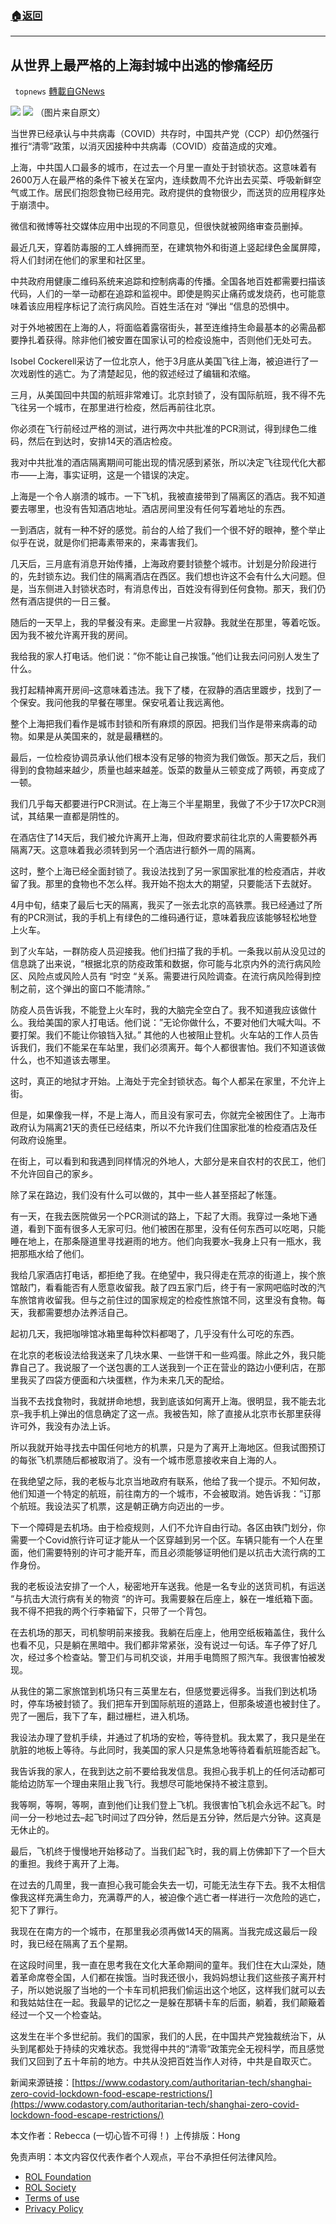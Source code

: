###  [:house:返回](README.md)
---


## 从世界上最严格的上海封城中出逃的惨痛经历
` topnews` [轉載自GNews](https://gnews.org/zh-hans/2459836/)

![](https://assets.gnews.org/wp-content/uploads/2022/05/New-Logo-.jpg)
 ![](https://assets.gnews.org/wp-content/uploads/2022/05/image-205.png) 
（图片来自原文）
 
当世界已经承认与中共病毒（COVID）共存时，中国共产党（CCP）却仍然强行推行“清零”政策，以消灭因接种中共病毒（COVID）疫苗造成的灾难。
 
上海，中共国人口最多的城市，在过去一个月里一直处于封锁状态。这意味着有2600万人在最严格的条件下被关在室内，连续数周不允许出去买菜、呼吸新鲜空气或工作。居民们抱怨食物已经用完。政府提供的食物很少，而送货的应用程序处于崩溃中。
 
微信和微博等社交媒体应用中出现的不同意见，但很快就被网络审查员删掉。
 
最近几天，穿着防毒服的工人蜂拥而至，在建筑物外和街道上竖起绿色金属屏障，将人们封闭在他们的家里和社区里。
 
中共政府用健康二维码系统来追踪和控制病毒的传播。全国各地百姓都需要扫描该代码，人们的一举一动都在追踪和监视中。即使是购买止痛药或发烧药，也可能意味着该应用程序标记了流行病风险。百姓生活在对 “弹出 “信息的恐惧中。
 
对于外地被困在上海的人，将面临着露宿街头，甚至连维持生命最基本的必需品都要挣扎着获得。除非他们被安置在国家认可的检疫设施中，否则他们无处可去。
 
Isobel Cockerell采访了一位北京人，他于3月底从美国飞往上海，被迫进行了一次戏剧性的逃亡。为了清楚起见，他的叙述经过了编辑和浓缩。
 
三月，从美国回中共国的航班非常难订。北京封锁了，没有国际航班，我不得不先飞往另一个城市，在那里进行检疫，然后再前往北京。
 
你必须在飞行前经过严格的测试，进行两次中共批准的PCR测试，得到绿色二维码，然后在到达时，安排14天的酒店检疫。
 
我对中共批准的酒店隔离期间可能出现的情况感到紧张，所以决定飞往现代化大都市——上海，事实证明，这是一个错误的决定。
 
上海是一个令人崩溃的城市。一下飞机，我被直接带到了隔离区的酒店。我不知道要去哪里，也没有告知酒店地址。酒店房间里没有任何写着地址的东西。
 
一到酒店，就有一种不好的感觉。前台的人给了我们一个很不好的眼神，整个举止似乎在说，就是你们把毒素带来的，来毒害我们。
 
几天后，三月底有消息开始传播，上海政府要封锁整个城市。计划是分阶段进行的，先封锁东边。我们住的隔离酒店在西区。我们想也许这不会有什么大问题。但是，当东侧进入封锁状态时，有消息传出，百姓没有得到任何食物。那天，我们仍然有酒店提供的一日三餐。
 
随后的一天早上，我的早餐没有来。走廊里一片寂静。我就坐在那里，等着吃饭。因为我不被允许离开我的房间。
 
我给我的家人打电话。他们说：”你不能让自己挨饿。”他们让我去问问别人发生了什么。
 
我打起精神离开房间–这意味着违法。我下了楼，在寂静的酒店里踱步，找到了一个保安。我问他我的早餐在哪里。保安吼着让我远离他。
 
整个上海把我们看作是城市封锁和所有麻烦的原因。把我们当作是带来病毒的动物。如果是从美国来的，就是最糟糕的。
 
最后，一位检疫协调员承认他们根本没有足够的物资为我们做饭。那天之后，我们得到的食物越来越少，质量也越来越差。饭菜的数量从三顿变成了两顿，再变成了一顿。
 
我们几乎每天都要进行PCR测试。在上海三个半星期里，我做了不少于17次PCR测试，其结果一直都是阴性的。
 
在酒店住了14天后，我们被允许离开上海，但政府要求前往北京的人需要额外再隔离7天。这意味着我必须转到另一个酒店进行额外一周的隔离。
 
这时，整个上海已经全面封锁了。我设法找到了另一家国家批准的检疫酒店，并收留了我。那里的食物也不怎么样。我开始不抱太大的期望，只要能活下去就好。
 
4月中旬，结束了最后七天的隔离，我买了一张去北京的高铁票。我已经通过了所有的PCR测试，我的手机上有绿色的二维码通行证，意味着我应该能够轻松地登上火车。
 
到了火车站，一群防疫人员迎接我。他们扫描了我的手机。一条我以前从没见过的信息跳了出来说，“根据北京的防疫政策和数据，你可能与北京内外的流行病风险区、风险点或风险人员有 “时空 “关系。需要进行风险调查。在流行病风险得到控制之前，这个弹出的窗口不能清除。”
 
防疫人员告诉我，不能登上火车时，我的大脑完全空白了。我不知道我应该做什么。我给美国的家人打电话。他们说：”无论你做什么，不要对他们大喊大叫。不要打架。我们不能让你锒铛入狱。” 其他的人也被阻止登机。火车站的工作人员告诉我们，我们不能呆在车站里，我们必须离开。每个人都很害怕。我们不知道该做什么，也不知道该去哪里。
 
这时，真正的地狱才开始。上海处于完全封锁状态。每个人都呆在家里，不允许上街。
 
但是，如果像我一样，不是上海人，而且没有家可去，你就完全被困住了。上海市政府认为隔离21天的责任已经结束，所以不允许我们住国家批准的检疫酒店及任何政府设施里。
 
在街上，可以看到和我遇到同样情况的外地人，大部分是来自农村的农民工，他们不允许回自己的家乡。
 
除了呆在路边，我们没有什么可以做的，其中一些人甚至搭起了帐篷。
 
有一天，在我去医院做另一个PCR测试的路上，下起了大雨。我穿过一条地下通道，看到下面有很多人无家可归。他们被困在那里，没有任何东西可以吃喝，只能睡在地上，在那条隧道里寻找避雨的地方。他们向我要水–我身上只有一瓶水，我把那瓶水给了他们。
 
我给几家酒店打电话，都拒绝了我。在绝望中，我只得走在荒凉的街道上，挨个旅馆敲门，看看能否有人愿意收留我。敲了四五家门后，终于有一家网吧临时改的汽车旅馆肯收留我。但与之前住过的国家规定的检疫性旅馆不同，这里没有食物。每天，我都需要想办法养活自己。
 
起初几天，我把咖啡馆冰箱里每种饮料都喝了，几乎没有什么可吃的东西。
 
在北京的老板设法给我送来了几块水果、一些饼干和一些鸡蛋。除此之外，我只能靠自己了。我说服了一个送包裹的工人送我到一个正在营业的路边小便利店，在那里我买了四袋方便面和六块蛋糕，作为未来几天的配给。
 
当我不去找食物时，我就拼命地想，我到底该如何离开上海。很明显，我不能去北京–我手机上弹出的信息确定了这一点。我被告知，除了直接从北京市长那里获得许可外，我没有办法上诉。
 
所以我就开始寻找去中国任何地方的机票，只是为了离开上海地区。但我试图预订的每张飞机票随后都被取消了。没有一个城市愿意接收来自上海的人。
 
在我绝望之际，我的老板与北京当地政府有联系，他给了我一个提示。不知何故，他们知道一个特定的航班，前往南方的一个城市，不会被取消。她告诉我：”订那个航班。我设法买了机票，这是朝正确方向迈出的一步。
 
下一个障碍是去机场。由于检疫规则，人们不允许自由行动。各区由铁门划分，你需要一个Covid旅行许可证才能从一个区穿越到另一个区。车辆只能有一个人在里面，他们需要特别的许可才能开车，而且必须能够证明他们是以抗击大流行病的工作身份。
 
我的老板设法安排了一个人，秘密地开车送我。他是一名专业的送货司机，有运送 “与抗击大流行病有关的物资 “的许可。我需要躲在后座上，躲在一堆纸箱下面。我不得不把我的两个行李箱留下，只带了一个背包。
 
在去机场的那天，司机黎明前来接我。我躺在后座上，他用空纸板箱盖住，我什么也看不见，只是躺在黑暗中。我们都非常紧张，没有说过一句话。车子停了好几次，经过多个检查站。警卫们与司机交谈，并用手电筒照了照汽车。我很害怕被发现。
 
从我住的第二家旅馆到机场只有三英里左右，但感觉要远得多。当我们到达机场时，停车场被封锁了。我们把车开到国际航班的道路上，但那条坡道也被封住了。兜了一圈后，我下了车，翻过栅栏，进入机场。
 
我设法办理了登机手续，并通过了机场的安检，等待登机。我太累了，我只是坐在肮脏的地板上等待。与此同时，我美国的家人只是焦急地等待着看航班能否起飞。
 
我告诉我的家人，在我到达之前不要给我发信息。我担心我手机上的任何活动都可能给边防军一个理由来阻止我飞行。我想尽可能地保持不被注意到。
 
我等啊，等啊，等啊，直到他们让我们登上飞机。我很害怕飞机会永远不起飞。时间一分一秒地过去–起飞时间过了四分钟，然后是五分钟，然后是六分钟。这真是无休止的。
 
最后，飞机终于慢慢地开始移动了。当我们起飞时，我的肩上仿佛卸下了一个巨大的重担。我终于离开了上海。
 
在过去的几周里，我一直担心我可能会失去一切，可能无法生存下去。我不太相信像我这样充满生命力，充满尊严的人，被迫像个逃亡者一样进行一次危险的逃亡，犯下了罪行。
 
我现在在南方的一个城市，在那里我必须再做14天的隔离。当我完成这最后一段时，我已经在隔离了五个星期。
 
在这段时间里，我一直在思考我在文化大革命期间的童年。我们住在大山深处，随着革命席卷全国，人们都在挨饿。当时我还很小，我妈妈想让我们这些孩子离开村子，所以她说服了当地的一个卡车司机把我们偷运出这个地区，这样我们就可以去和我姑姑住在一起。我最早的记忆之一是躲在那辆卡车的后面，躺着，我们颠簸着经过一个又一个检查站。
 
这发生在半个多世纪前。我们的国家，我们的人民，在中国共产党独裁统治下，从头到尾都处于持续的灾难状态。我觉得中共的“清零“政策完全无视科学，而且感觉我们又回到了五十年前的地方。中共从没把百姓当作人对待，中共是自取灭亡。
 
新闻来源链接：[https://www.codastory.com/authoritarian-tech/shanghai-zero-covid-lockdown-food-escape-restrictions/](https://www.codastory.com/authoritarian-tech/shanghai-zero-covid-lockdown-food-escape-restrictions/)
 
本文作者：Rebecca (一切心皆不可得！) 
上传排版：Hong

免责声明：本文内容仅代表作者个人观点，平台不承担任何法律风险。
  
- [ROL Foundation](https://rolfoundation.org/)
- [ROL Society](https://rolsociety.org/)
- [Terms of use](https://gnews.org/terms-of-use-3/)
- [Privacy Policy](https://gnews.org/privacy-policy/)
